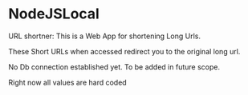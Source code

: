 # NodeJSLocal
URL shortner: This is a Web App for shortening Long Urls. 

These Short URLs when accessed redirect you to the original long url.

No Db connection established yet. To be added in future scope. 

Right now all values are hard coded
